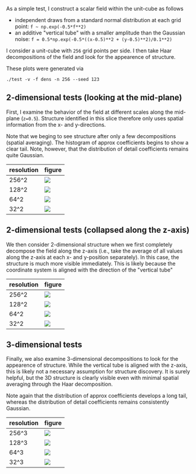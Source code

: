 As a simple test, I construct a scalar field within the unit-cube as follows

  * independent draws from a standard normal distribution at each grid point: `f ~ np.exp(-0.5*f**2)`
  * an additive "vertical tube" with a smaller amplitude than the Gaussian noise: `f = 0.5*np.exp(-0.5*((x-0.5)**2 + (y-0.5)**2)/0.1**2)`

I consider a unit-cube with `256` grid points per side.
I then take Haar decompositions of the field and look for the appearence of structure.

These plots were generated via

```
./test -v -f dens -n 256 --seed 123
```

## 2-dimensional tests (looking at the mid-plane)

First, I examine the behavior of the field at different scales along the mid-plane (`z=0.5`).
Structure identified in this slice therefore only uses spatial information from the x- and y-directions.

Note that we beging to see structure after only a few decompositions (spatial averaging).
The histogram of approx coefficients begins to show a clear tail.
Note, however, that the distribution of detail coefficients remains quite Gaussian.

|resolution|figure|
|---|---|
|256^2|<img src="test-2d-scatter-001-001.png">|
|128^2|<img src="test-2d-scatter-002-002.png">|
| 64^2|<img src="test-2d-scatter-004-004.png">|
| 32^2|<img src="test-2d-scatter-008-008.png">|

## 2-dimensional tests (collapsed along the z-axis)

We then consider 2-dimensional structure when we first completely decompose the field along the z-axis (i.e., take the average of all values along the z-axis at each x- and y-position separately).
In this case, the structure is much more visible immediately.
This is likely because the coordinate system is aligned with the direction of the "vertical tube"

|resolution|figure|
|---|---|
|256^2|<img src="test-2da-scatter-001-001.png">|
|128^2|<img src="test-2da-scatter-002-002.png">|
| 64^2|<img src="test-2da-scatter-004-004.png">|
| 32^2|<img src="test-2da-scatter-008-008.png">|

## 3-dimensional tests

Finally, we also examine 3-dimensional decompositions to look for the appearence of structure.
While the vertical tube is aligned with the z-axis, this is likely not a necessary assumption for structure discovery.
It is surely helpful, but the 3D structure is clearly visible even with minimal spatial averaging through the Haar decomposition.

Note again that the distribution of approx coefficients develops a long tail, whereas the distribution of detail coefficients remains consistently Gaussian.

|resolution|figure|
|---|---|
|256^3|<img src="test-3d-scatter-001-001-001.png">|
|128^3|<img src="test-3d-scatter-002-002-002.png">|
| 64^3|<img src="test-3d-scatter-004-004-004.png">|
| 32^3|<img src="test-3d-scatter-008-008-008.png">|
